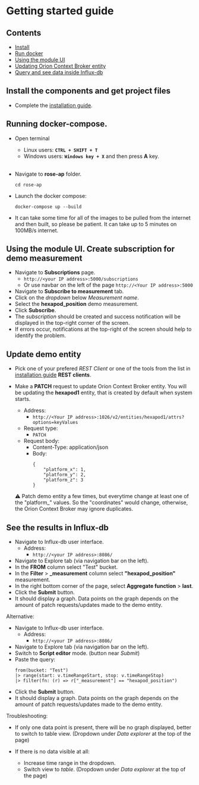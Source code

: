 # Getting started guide

## Contents

-   [Install](#install-the-components-and-get-project-files)
-   [Run docker](#running-docker-compose)
-   [Using the module UI](#using-the-module-ui-create-subscription-for-demo-measurement)
-   [Updating Orion Context Broker entity](#update-demo-entity)
-   [Query and see data inside Influx-db](#see-the-results-in-influx-db)

## Install the components and get project files

- Complete the [installation guide](installationguide.md).

## Running docker-compose.

- Open terminal
    - Linux users: **```CTRL + SHIFT + T```**
    - Windows users: **```Windows key + X```** and then press **A** key.
    <br>
- Navigate to **rose-ap** folder.

    ```cd rose-ap```

- Launch the docker compose:

    ```docker-compose up --build```  
    
- It can take some time for all of the images to be pulled from the internet and then built, so please be patient. It can take up to 5 minutes on 100MB/s internet.

## Using the module UI. Create subscription for demo measurement

- Navigate to **Subscriptions** page.
    - ```http://<your IP address>:5000/subscriptions```
    - Or use navbar on the left of the page ```http://<Your IP address>:5000```
- Navigate to **Subscribe to measurement** tab.
- Click on the *dropdown* below *Measurement name*.
- Select the **hexapod_position** demo measurement.
- Click **Subscribe**.
- The *subscription* should be created and success notification will be displayed in the top-right corner of the screen.
- If errors occur, notifications at the top-right of the screen should help to identify the problem.

## Update demo entity

- Pick one of your prefered *REST Client* or one of the tools from the list in [installation guide](installationguide.md) **REST clients**.
- Make a **PATCH** request to update Orion Context Broker entity.
    You will be updating the **hexapod1** entity, that is created by default when system starts.

    - Address:
        - ```http://<Your IP address>:1026/v2/entities/hexapod1/attrs?options=keyValues```
    - Request type:
        - ```PATCH```
    - Request body:
        - Content-Type: application/json
        - Body:
            ```
            {
                "platform_x": 1,
                "platform_y": 2,
                "platform_z": 3
            }
            ```
    :warning: Patch demo entity a few times, but everytime change at least one of the "platform_" values. So the "coordinates" would change, otherwise, the Orion Context Broker may ignore duplicates. 

## See the results in Influx-db

- Navigate to Influx-db user interface.
    - Address:
        - ```http://<your IP address>:8086/``` 
- Navigate to Explore tab (via navigation bar on the left).
- In the **FROM** column select "Test" bucket.
- In the **Filter** > **_measurement** column select **"hexapod_position"** measurement.
- In the right bottom corner of the page, select **Aggregate function** > **last**.
- Click the **Submit** button.
- It should display a graph. Data points on the graph depends on the amount of patch requests/updates made to the demo entity.

Alternative:
- Navigate to Influx-db user interface.
    - Address:
        - ```http://<your IP address>:8086/``` 
- Navigate to Explore tab (via navigation bar on the left).
- Switch to **Script editor** mode. (button near *Submit*)
- Paste the query:
    ```
    from(bucket: "Test")
    |> range(start: v.timeRangeStart, stop: v.timeRangeStop)
    |> filter(fn: (r) => r["_measurement"] == "hexapod_position")
    ```
- Click the **Submit** button.
- It should display a graph. Data points on the graph depends on the amount of patch requests/updates made to the demo entity.

Troubleshooting:

- If only one data point is present, there will be no graph displayed, better to switch to table view. (Dropdown under *Data explorer* at the top of the page)

- If there is no data visible at all:
    - Increase time range in the dropdown.
    - Switch view to *table*. (Dropdown under *Data explorer* at the top of the page)
